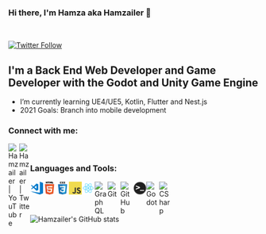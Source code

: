 ### Hi there, I'm Hamza aka Hamzailer 👋

<br />

[![Twitter Follow](https://img.shields.io/twitter/follow/HamzailerO?color=1DA1F2&logo=twitter&style=for-the-badge)](https://twitter.com/intent/follow?original_referer=https%3A%2F%2Fgithub.com%2FcodeSTACKr&screen_name=HamzailerO)

## I'm a Back End Web Developer and Game Developer with the Godot and Unity Game Engine

- I’m currently learning UE4/UE5, Kotlin, Flutter and Nest.js
- 2021 Goals: Branch into mobile development


### Connect with me:

[<img align="left" alt="Hamzailer | YouTube" width="22px" src="https://cdn.jsdelivr.net/npm/simple-icons@v3/icons/youtube.svg" />][youtube]
[<img align="left" alt="Hamzailer | Twitter" width="22px" src="https://cdn.jsdelivr.net/npm/simple-icons@v3/icons/twitter.svg" />][twitter]

<br />

### Languages and Tools:

<img align="left" alt="Visual Studio Code" width="26px" src="https://raw.githubusercontent.com/github/explore/80688e429a7d4ef2fca1e82350fe8e3517d3494d/topics/visual-studio-code/visual-studio-code.png" />
<img align="left" alt="HTML5" width="26px" src="https://raw.githubusercontent.com/github/explore/80688e429a7d4ef2fca1e82350fe8e3517d3494d/topics/html/html.png" />
<img align="left" alt="CSS3" width="26px" src="https://raw.githubusercontent.com/github/explore/80688e429a7d4ef2fca1e82350fe8e3517d3494d/topics/css/css.png" />
<img align="left" alt="JavaScript" width="26px" src="https://raw.githubusercontent.com/github/explore/80688e429a7d4ef2fca1e82350fe8e3517d3494d/topics/javascript/javascript.png" />
<img align="left" alt="React" width="26px" src="https://raw.githubusercontent.com/github/explore/80688e429a7d4ef2fca1e82350fe8e3517d3494d/topics/react/react.png" />
<img align="left" alt="GraphQL" width="26px" src="https://cdn.freebiesupply.com/logos/thumbs/2x/graphql-logo.png" />
<img align="left" alt="Git" width="26px" src="https://cdn.freebiesupply.com/logos/large/2x/git-icon-logo-png-transparent.png" />
<img align="left" alt="GitHub" width="26px" src="https://external-content.duckduckgo.com/iu/?u=https%3A%2F%2Fwww.iconsdb.com%2Ficons%2Fpreview%2Fwhite%2Fgithub-11-xxl.png&f=1&nofb=1" />
<img align="left" alt="Terminal" width="26px" src="https://raw.githubusercontent.com/github/explore/80688e429a7d4ef2fca1e82350fe8e3517d3494d/topics/terminal/terminal.png" />
<img align="left" alt="Godot" width="26px" src="https://toppng.com/uploads/thumbnail/custom-drawing-in-2d-godot-engine-latest-documentation-godot-game-engine-logo-11562936391v3z8ka5zkd.png" />
<img align="left" alt="CSharp" width="26px" src="https://www.freeiconspng.com/uploads/c-logo-icon-18.png" />

<br />
<br />



<br />

![Hamzailer's GitHub stats](https://github-readme-stats.vercel.app/api?username=hamzailer&show_icons=true&theme=dracula)

[twitter]: https://twitter.com/HamzailerO
[youtube]: https://www.youtube.com/channel/UCjfbvke_cA4D2_mji0p00nA

